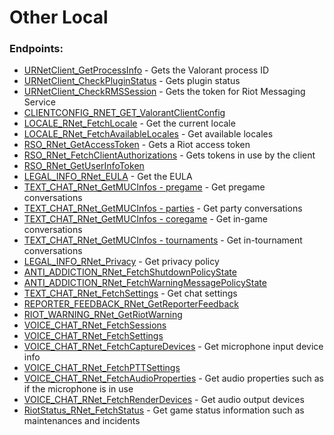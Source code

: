 # Other Local

### Endpoints:
 - [URNetClient_GetProcessInfo](GET%20URNetClient_GetProcessInfo.md) - Gets the Valorant process ID
 - [URNetClient_CheckPluginStatus](GET%20URNetClient_CheckPluginStatus.md) - Gets plugin status
 - [URNetClient_CheckRMSSession](GET%20URNetClient_CheckRMSSession.md) - Gets the token for Riot Messaging Service
 - [CLIENTCONFIG_RNET_GET_ValorantClientConfig](GET%20CLIENTCONFIG_RNET_GET_ValorantClientConfig.md)
 - [LOCALE_RNet_FetchLocale](GET%20LOCALE_RNet_FetchLocale.md) - Get the current locale
 - [LOCALE_RNet_FetchAvailableLocales](GET%20LOCALE_RNet_FetchAvailableLocales.md) - Get available locales
 - [RSO_RNet_GetAccessToken](GET%20RSO_RNet_GetAccessToken.md) - Gets a Riot access token
 - [RSO_RNet_FetchClientAuthorizations](GET%20RSO_RNet_FetchClientAuthorizations.md) - Gets tokens in use by the client
 - [RSO_RNet_GetUserInfoToken](GET%20RSO_RNet_GetUserInfoToken.md)
 - [LEGAL_INFO_RNet_EULA](GET%20LEGAL_INFO_RNet_EULA.md) - Get the EULA
 - [TEXT_CHAT_RNet_GetMUCInfos - pregame](GET%20TEXT_CHAT_RNet_GetMUCInfos%20-%20pregame.md) - Get pregame conversations
 - [TEXT_CHAT_RNet_GetMUCInfos - parties](GET%20TEXT_CHAT_RNet_GetMUCInfos%20-%20parties.md) - Get party conversations
 - [TEXT_CHAT_RNet_GetMUCInfos - coregame](GET%20TEXT_CHAT_RNet_GetMUCInfos%20-%20coregame.md) - Get in-game conversations
 - [TEXT_CHAT_RNet_GetMUCInfos - tournaments](GET%20TEXT_CHAT_RNet_GetMUCInfos%20-%20tournaments.md) - Get in-tournament conversations
 - [LEGAL_INFO_RNet_Privacy](GET%20LEGAL_INFO_RNet_Privacy.md) - Get privacy policy
 - [ANTI_ADDICTION_RNet_FetchShutdownPolicyState](GET%20ANTI_ADDICTION_RNet_FetchShutdownPolicyState.md)
 - [ANTI_ADDICTION_RNet_FetchWarningMessagePolicyState](GET%20ANTI_ADDICTION_RNet_FetchWarningMessagePolicyState.md)
 - [TEXT_CHAT_RNet_FetchSettings](GET%20TEXT_CHAT_RNet_FetchSettings.md) - Get chat settings
 - [REPORTER_FEEDBACK_RNet_GetReporterFeedback](GET%20REPORTER_FEEDBACK_RNet_GetReporterFeedback.md)
 - [RIOT_WARNING_RNet_GetRiotWarning](GET%20RIOT_WARNING_RNet_GetRiotWarning.md)
 - [VOICE_CHAT_RNet_FetchSessions](GET%20VOICE_CHAT_RNet_FetchSessions.md)
 - [VOICE_CHAT_RNet_FetchSettings](GET%20VOICE_CHAT_RNet_FetchSettings.md)
 - [VOICE_CHAT_RNet_FetchCaptureDevices](GET%20VOICE_CHAT_RNet_FetchCaptureDevices.md) - Get microphone input device info
 - [VOICE_CHAT_RNet_FetchPTTSettings](GET%20VOICE_CHAT_RNet_FetchPTTSettings.md)
 - [VOICE_CHAT_RNet_FetchAudioProperties](GET%20VOICE_CHAT_RNet_FetchAudioProperties.md) - Get audio properties such as if the microphone is in use
 - [VOICE_CHAT_RNet_FetchRenderDevices](GET%20VOICE_CHAT_RNet_FetchRenderDevices.md) - Get audio output devices
 - [RiotStatus_RNet_FetchStatus](GET%20RiotStatus_RNet_FetchStatus.md) - Get game status information such as maintenances and incidents  

